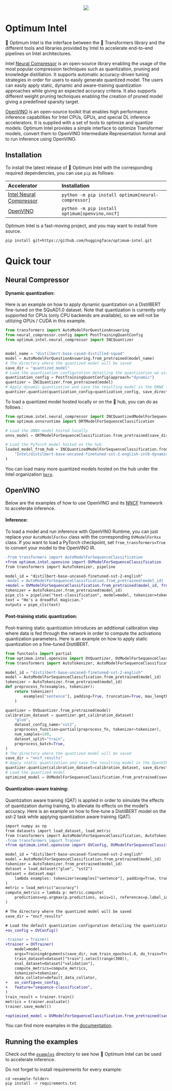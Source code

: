 <p align="center">
    <img src="readme_logo.png" />
</p>

# Optimum Intel

🤗 Optimum Intel is the interface between the 🤗 Transformers library and the different tools and libraries provided by Intel to accelerate end-to-end pipelines on Intel architectures.

Intel [Neural Compressor](https://www.intel.com/content/www/us/en/developer/tools/oneapi/neural-compressor.html) is an open-source library enabling the usage of the most popular compression techniques such as quantization, pruning and knowledge distillation. It supports automatic accuracy-driven tuning strategies in order for users to easily generate quantized model. The users can easily apply static, dynamic and aware-training quantization approaches while giving an expected accuracy criteria. It also supports different weight pruning techniques enabling the creation of pruned model giving a predefined sparsity target.

[OpenVINO](https://docs.openvino.ai/latest/index.html) is an open-source toolkit that enables high performance inference capabilities for Intel CPUs, GPUs, and special DL inference accelerators. It is supplied with a set of tools to optimize and quantize models. Optimum Intel provides a simple interface to optimize Transformer models, convert them to OpenVINO Intermediate Representation format and to run inference using OpenVINO.

## Installation

To install the latest release of 🤗 Optimum Intel with the corresponding required dependencies, you can use `pip` as follows:

| Accelerator                                                                                                      | Installation                                                        |
|:-----------------------------------------------------------------------------------------------------------------|:--------------------------------------------------------------------|
| [Intel Neural Compressor](https://www.intel.com/content/www/us/en/developer/tools/oneapi/neural-compressor.html) | `python -m pip install optimum[neural-compressor]`                  |
| [OpenVINO](https://docs.openvino.ai/latest/index.html)                                                           | `python -m pip install optimum[openvino,nncf]`                      |


Optimum Intel is a fast-moving project, and you may want to install from source.

```bash
pip install git+https://github.com/huggingface/optimum-intel.git
```

# Quick tour

## Neural Compressor

#### Dynamic quantization:

Here is an example on how to apply dynamic quantization on a DistilBERT fine-tuned on the SQuAD1.0 dataset.
Note that quantization is currently only supported for CPUs (only CPU backends are available), so we will not be utilizing GPUs / CUDA in this example.

```python
from transformers import AutoModelForQuestionAnswering
from neural_compressor.config import PostTrainingQuantConfig
from optimum.intel.neural_compressor import INCQuantizer


model_name = "distilbert-base-cased-distilled-squad"
model = AutoModelForQuestionAnswering.from_pretrained(model_name)
# The directory where the quantized model will be saved
save_dir = "quantized_model"
# Load the quantization configuration detailing the quantization we wish to apply
quantization_config = PostTrainingQuantConfig(approach="dynamic")
quantizer = INCQuantizer.from_pretrained(model)
# Apply dynamic quantization and save the resulting model in the ONNX format
quantizer.quantize(quantization_config=quantization_config, save_directory=save_dir, save_onnx_model=True)
```

To load a quantized model hosted locally or on the 🤗 hub, you can do as follows :
```python
from optimum.intel.neural_compressor import INCQuantizedModelForSequenceClassification
from optimum.onnxruntime import ORTModelForSequenceClassification

# Load the ONNX model hosted locally
onnx_model = ORTModelForSequenceClassification.from_pretrained(save_dir)

# Load the PyTorch model hosted on the hub
loaded_model_from_hub = INCQuantizedModelForSequenceClassification.from_pretrained(
    "Intel/distilbert-base-uncased-finetuned-sst-2-english-int8-dynamic"
)
```

You can load many more quantized models hosted on the hub under the Intel organization [`here`](https://huggingface.co/Intel).

## OpenVINO

Below are the examples of how to use OpenVINO and its [NNCF](https://docs.openvino.ai/latest/tmo_introduction.html) framework to accelerate inference.

#### Inference:

To load a model and run inference with OpenVINO Runtime, you can just replace your `AutoModelForXxx` class with the corresponding `OVModelForXxx` class.
If you want to load a PyTorch checkpoint, set `from_transformers=True` to convert your model to the OpenVINO IR.

```diff
-from transformers import AutoModelForSequenceClassification
+from optimum.intel.openvino import OVModelForSequenceClassification
from transformers import AutoTokenizer, pipeline

model_id = "distilbert-base-uncased-finetuned-sst-2-english"
-model = AutoModelForSequenceClassification.from_pretrained(model_id)
+model = OVModelForSequenceClassification.from_pretrained(model_id, from_transformers=True)
tokenizer = AutoTokenizer.from_pretrained(model_id)
pipe_cls = pipeline("text-classification", model=model, tokenizer=tokenizer)
text = "He's a dreadful magician."
outputs = pipe_cls(text)
```

#### Post-training static quantization:

Post-training static quantization introduces an additional calibration step where data is fed through the network in order to compute the activations quantization parameters. Here is an example on how to apply static quantization on a fine-tuned DistilBERT.

```python
from functools import partial
from optimum.intel.openvino import OVQuantizer, OVModelForSequenceClassification
from transformers import AutoTokenizer, AutoModelForSequenceClassification

model_id = "distilbert-base-uncased-finetuned-sst-2-english"
model = AutoModelForSequenceClassification.from_pretrained(model_id)    
tokenizer = AutoTokenizer.from_pretrained(model_id)
def preprocess_fn(examples, tokenizer):
    return tokenizer(
        examples["sentence"], padding=True, truncation=True, max_length=128
    )

quantizer = OVQuantizer.from_pretrained(model)
calibration_dataset = quantizer.get_calibration_dataset(
    "glue",
    dataset_config_name="sst2",
    preprocess_function=partial(preprocess_fn, tokenizer=tokenizer),
    num_samples=100,
    dataset_split="train",
    preprocess_batch=True,
)
# The directory where the quantized model will be saved
save_dir = "nncf_results"
# Apply static quantization and save the resulting model in the OpenVINO IR format
quantizer.quantize(calibration_dataset=calibration_dataset, save_directory=save_dir)
# Load the quantized model
optimized_model = OVModelForSequenceClassification.from_pretrained(save_dir)
```

#### Quantization-aware training:

Quantization aware training (QAT) is applied in order to simulate the effects of quantization during training, to alleviate its effects on the model’s accuracy. Here is an example on how to fine-tune a DistilBERT model on the sst-2 task while applying quantization aware training (QAT).

```diff
import numpy as np
from datasets import load_dataset, load_metric
from transformers import AutoModelForSequenceClassification, AutoTokenizer, TrainingArguments, default_data_collator
-from transformers import Trainer
+from optimum.intel.openvino import OVConfig, OVModelForSequenceClassification, OVTrainer

model_id = "distilbert-base-uncased-finetuned-sst-2-english"
model = AutoModelForSequenceClassification.from_pretrained(model_id)    
tokenizer = AutoTokenizer.from_pretrained(model_id)
dataset = load_dataset("glue", "sst2")
dataset = dataset.map(
    lambda examples: tokenizer(examples["sentence"], padding=True, truncation=True, max_length=128), batched=True
)
metric = load_metric("accuracy")
compute_metrics = lambda p: metric.compute(
    predictions=np.argmax(p.predictions, axis=1), references=p.label_ids
)

# The directory where the quantized model will be saved
save_dir = "nncf_results"

# Load the default quantization configuration detailing the quantization we wish to apply
+ov_config = OVConfig()

-trainer = Trainer(
+trainer = OVTrainer(
    model=model,
    args=TrainingArguments(save_dir, num_train_epochs=1.0, do_train=True, do_eval=True),
    train_dataset=dataset["train"].select(range(300)),
    eval_dataset=dataset["validation"],
    compute_metrics=compute_metrics,
    tokenizer=tokenizer,
    data_collator=default_data_collator,
+   ov_config=ov_config,
+   feature="sequence-classification",
)
train_result = trainer.train()
metrics = trainer.evaluate()
trainer.save_model()

+optimized_model = OVModelForSequenceClassification.from_pretrained(save_dir)
```

You can find more examples in the [documentation](https://huggingface.co/docs/optimum/intel/index).


## Running the examples

Check out the [`examples`](https://github.com/huggingface/optimum-intel/tree/main/examples) directory to see how 🤗 Optimum Intel can be used to accelerate inference.

Do not forget to install requirements for every example:

```
cd <example-folder>
pip install -r requirements.txt
```